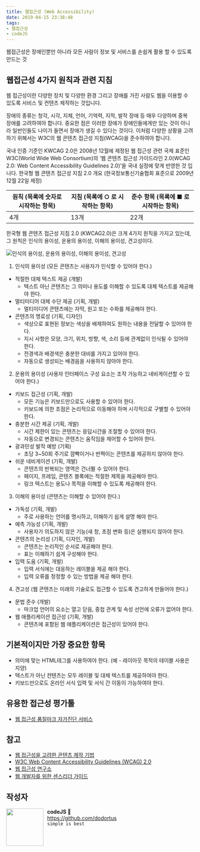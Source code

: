 ```yaml
---
title: 웹접근성 (Web Accessibility)
date: 2019-04-15 23:38:48
tags: 
- 웹접근성
- codeJS
---
```


웹접근성은 장애인뿐만 아니라 모든 사람이 정보 및 서비스를 손쉽게 활용 할 수 있도록 만드는 것

## 웹접근성 4가지 원칙과 관련 지침
웹 접근성이란 다양한 장치 및 다양한 환경 그리고 장애를 가진 사람도 웹을 이용할 수 있도록 서비스 및 컨텐츠 제작하는 것입니다.

장애의 종류는 청각, 시각, 지체, 언어, 기억력, 지적, 발작 장애 등 매우 다양하며 중복 장애를 고려하여야 합니다.
중요한 점은 이러한 장애가 장애인들에게만 있는 것이 아니라 일반인들도 나이가 들면서 장애가 생길 수 있다는 것이다. 이처럼 다양한 상황을 고려하기 위해서는 W3C의 웹 콘텐츠 접근성 지침(WCAG)을 준수하여야 합니다.

국내 인증 기준인 KWCAG 2.0은 2008년 12월에 제정된 웹 접근성 관련 국제 표준인 W3C(World Wide Web Consortium)의 ‘웹 콘텐츠 접근성 가이드라인 2.0(WCAG 2.0: Web Content Accessibility Guidelines 2.0)’을 국내 실정에 맞게 반영한 것 입니다.
한국형 웹 콘텐츠 접근성 지침 2.0 개요 (한국정보통신기술협회 표준으로 2009년 12월 22일 제정)

| 원칙 (목록에 숫자로 시작하는 항목) | 지침 (목록에 ○ 로 시작하는 항목) | 준수 항목 (목록에 ■ 로 시작하는 항목) |
| - | - | - |
| 4개 | 13개 | 22개 |

한국형 웹 콘텐츠 접근성 지침 2.0 (KWCAG2.0)은 크게 4가지 원칙을 가지고 있는데, 
그 원칙은 인식의 용이성, 운용의 용이성, 이해의 용이성, 견고성이다.

![인식의 용이성, 운용의 용이성, 이해의 용이성, 견고성](http://www.codejs.co.kr/development/views/convention/contents/img/doc/bg-principle.png)

1. 인식의 용이성 (모든 콘텐츠는 사용자가 인식할 수 있어야 한다.)
  - 적절한 대체 텍스트 제공 (개발)
    - 텍스트 아닌 콘텐츠는 그 의미나 용도를 이해할 수 있도록 대체 텍스트를 제공해야 한다.
  - 멀티미디어 대체 수단 제공 (기획, 개발)
    - 멀티미디어 콘텐츠에는 자막, 원고 또는 수화를 제공해야 한다.
  - 콘텐츠의 명료성 (기획, 디자인)
    - 색상으로 표현된 정보는 색상을 배제하여도 원하는 내용을 전달할 수 있어야 한다.
    - 지시 사항은 모양, 크기, 위치, 방향, 색, 소리 등에 관계없이 인식될 수 있어야 한다.
    - 전경색과 배경색은 충분한 대비를 가지고 있어야 한다.
    - 자동으로 생성되는 배경음을 사용하지 않아야 한다.
2. 운용의 용이성 (사용자 인터페이스 구성 요소는 조작 가능하고 네비게이션할 수 있어야 한다.)
  - 키보드 접근성 (기획, 개발)
    - 모든 기능은 키보드만으로도 사용할 수 있어야 한다.
    - 키보드에 의한 초점은 논리적으로 이동해야 하며 시각적으로 구별할 수 있어야 한다.
  - 충분한 시간 제공 (기획, 개발)
    - 시간 제한이 있는 콘텐츠는 응답시간을 조절할 수 있어야 한다.
    - 자동으로 변경되는 콘텐츠는 움직임을 제어할 수 있어야 한다.
  - 광과민성 발작 예방 (기획)
    - 초당 3~50회 주기로 깜빡이거나 번쩍이는 콘텐츠를 제공하지 않아야 한다.
  - 쉬운 네비게이션 (기획, 개발)
    - 콘텐츠의 반복되는 영역은 건너뛸 수 있어야 한다.
    - 페이지, 프레임, 콘텐츠 블록에는 적절한 제목을 제공해야 한다.
    - 링크 텍스트는 용도나 목적을 이해할 수 있도록 제공해야 한다.
3. 이해의 용이성 (콘텐츠는 이해할 수 있어야 한다.)
  - 가독성 (기획, 개발)
    - 주로 사용하는 언어를 명시하고, 이해하기 쉽게 설명 해야 한다.
  - 예측 가능성 (기획, 개발)
    - 사용자가 의도하지 않은 기능(새 창, 초점 변화 등)은 실행되지 않아야 한다.
  - 콘텐츠의 논리성 (기획, 디자인, 개발)
    - 콘텐츠는 논리적인 순서로 제공해야 한다.
    - 표는 이해하기 쉽게 구성해야 한다.
  - 입력 도움 (기획, 개발)
    - 입력 서식에는 대응하는 레이블을 제공 해야 한다.
    - 입력 오류를 정정할 수 있는 방법을 제공 해야 한다.
4. 견고성 (웹 콘텐츠는 미래의 기술로도 접근할 수 있도록 견고하게 만들어야 한다.)
  - 문법 준수 (개발)
    - 마크업 언어의 요소는 열고 닫음, 중첩 관계 및 속성 선언에 오류가 없어야 한다.
  - 웹 애플리케이션 접근성 (기획, 개발)
    - 콘텐츠에 포함된 웹 애플리케이션은 접근성이 있어야 한다.

## 기본적이지만 가장 중요한 항목
- 의미에 맞는 HTML테그를 사용하여야 한다. (예 - 레이아웃 목적의 테이블 사용은 지양)
- 텍스트가 아닌 컨텐츠는 모두 레이블 및 대체 텍스트를 제공하여야 한다.
- 키보드만으로도 온라인 서식 입력 및 서식 간 이동이 가능하여야 한다.

## 유용한 접근성 평가툴
- [웹 접근성 품질마크 자가진단 서비스](https://accessibility.kr/nia/check.php)

## 참고
- [웹 접근성을 고려한 콘텐츠 제작 기법](http://www.wah.or.kr/_Upload/pds/%EC%9B%B9%20%EC%A0%91%EA%B7%BC%EC%84%B1%EC%9D%84%20%EA%B3%A0%EB%A0%A4%ED%95%9C%20%EC%BD%98%ED%85%90%EC%B8%A0%20%EC%A0%9C%EC%9E%91%20%EA%B8%B0%EB%B2%95%20v2.0&#40;111130&#41;.pdf)
- [W3C Web Content Accessibility Guidelines (WCAG) 2.0](http://www.w3.org/TR/WCAG/)
- [웹 접근성 연구소](http://www.wah.or.kr/)
- [웹 개발자를 위한 센스리더 가이드](https://nuli.navercorp.com/sharing/blog/post/1081603)

## 작성자 
<img src="https://avatars2.githubusercontent.com/u/1393664?s=200&v=4" width="100" align="left" style="margin-right: 10px">

**codeJS 🐘**<br>https://github.com/dodortus<br>`simple is best`
